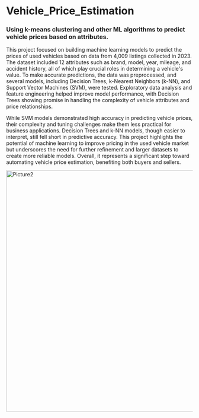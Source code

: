 # Vehicle_Price_Estimation
### Using k-means clustering and other ML algorithms to predict vehicle prices based on attributes.

This project focused on building machine learning models to predict the prices of used vehicles based on data from 4,009 listings collected in 2023. The dataset included 12 attributes such as brand, model, year, mileage, and accident history, all of which play crucial roles in determining a vehicle's value. To make accurate predictions, the data was preprocessed, and several models, including Decision Trees, k-Nearest Neighbors (k-NN), and Support Vector Machines (SVM), were tested. Exploratory data analysis and feature engineering helped improve model performance, with Decision Trees showing promise in handling the complexity of vehicle attributes and price relationships.

While SVM models demonstrated high accuracy in predicting vehicle prices, their complexity and tuning challenges make them less practical for business applications. Decision Trees and k-NN models, though easier to interpret, still fell short in predictive accuracy. This project highlights the potential of machine learning to improve pricing in the used vehicle market but underscores the need for further refinement and larger datasets to create more reliable models. Overall, it represents a significant step toward automating vehicle price estimation, benefiting both buyers and sellers.

<img width="650" alt="Picture2" src="https://github.com/user-attachments/assets/8f0a6b78-bb16-4354-99c7-dcaf78cd5a68">
